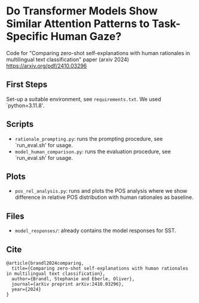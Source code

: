 # Do Transformer Models Show Similar Attention Patterns to Task-Specific Human Gaze?
Code for "Comparing zero-shot self-explanations with human rationales in multilingual text classification" paper (arxiv 2024)
https://arxiv.org/pdf/2410.03296


## First Steps
Set-up a suitable environment, see `requirements.txt`. We used `python=3.11.8'.


## Scripts
* `rationale_prompting.py`: runs the prompting procedure, see `run_eval.sh' for usage. 
* `model_human_comparison.py`: runs the evaluation procedure, see `run_eval.sh' for usage.  

## Plots
* `pos_rel_analysis.py`: runs and plots the POS analysis where we show difference in relative POS distribution with human rationales as baseline.

## Files
* `model_responses/`: already contains the model responses for SST.


## Cite
    @article{brandl2024comparing,
      title={Comparing zero-shot self-explanations with human rationales in multilingual text classification},
      author={Brandl, Stephanie and Eberle, Oliver},
      journal={arXiv preprint arXiv:2410.03296},
      year={2024}
    }

